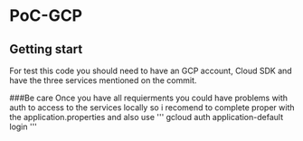 # PoC-GCP

## Getting start
For test this code you should need to have an GCP account, Cloud SDK and have the three services mentioned on the commit.

###Be care
Once you have all requierments you could have problems with auth to access to the services locally so i recomend to complete proper with the application.properties and also use 
'''
gcloud auth application-default login
'''
